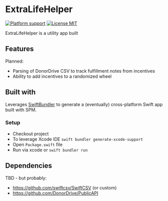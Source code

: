# ExtraLifeHelper

[![Platform support](https://img.shields.io/badge/platform-osx-lightgrey.svg?style=flat-square)](https://github.com/jonnyklemmer/ExtraLifeHelper/blob/main/README)
[![License MIT](https://img.shields.io/badge/license-MIT-blue.svg?style=flat)](https://github.com/jonnyklemmer/ExtraLifeHelper/blob/main/LICENSE)

ExtraLifeHelper is a utility app built 

## Features
Planned:
- Parsing of DonorDrive CSV to track fulfillment notes from incentives
- Ability to add incentives to a randomized wheel


## Built with
Leverages [SwiftBundler](https://github.com/stackotter/swift-bundler) to generate a (eventually) cross-platform Swift app built with SPM.

### Setup
- Checkout project
- To leverage Xcode IDE `swift bundler generate-xcode-support`
- Open  `Package.swift` file
- Run via xcode or `swift bundler run`

## Dependencies
TBD - but probably:
- https://github.com/swiftcsv/SwiftCSV (or custom)
- https://github.com/DonorDrive/PublicAPI
